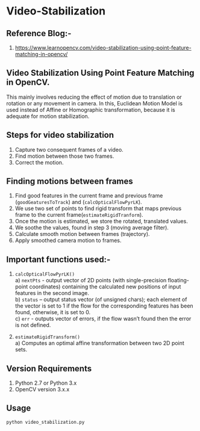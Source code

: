# Video-Stabilization    

## Reference Blog:-    

1. https://www.learnopencv.com/video-stabilization-using-point-feature-matching-in-opencv/    

## Video Stabilization Using Point Feature Matching in OpenCV.  

This mainly involves reducing the effect of motion due to translation or rotation or any movement in camera.
In this, Euclidean Motion Model is used instead of Affine or Homographic transformation, because it is adequate for motion stabilization.  

## Steps for video stabilization

1. Capture two consequent frames of a video.  
2. Find motion between those two frames.  
3. Correct the motion.

## Finding motions between frames

1. Find good features in the current frame and previous frame (`goodGeaturesToTrack`) and (`calcOpticalFlowPyrLK`).  
2. We use two set of points to find rigid transform that maps previous frame to the current frame(`estimateRigidTranform`).  
3. Once the motion is estimated, we store the rotated, translated values.  
4. We soothe the values, found in step 3 (moving average filter).  
5. Calculate smooth motion between frames (trajectory).  
6. Apply smoothed camera motion to frames.  

## Important functions used:-

1. `calcOpticalFlowPyrLK()`  
   a) `nextPts` - output vector of 2D points (with single-precision floating-point coordinates) containing the calculated new         positions of input features in the second image.  
   b) `status` – output status vector (of unsigned chars); each element of the vector is set to 1 if the flow for the                 corresponding features has been found, otherwise, it is set to 0.  
   c) `err` -  outputs vector of errors, if the flow wasn’t found then the error is not defined.  
  
2. `estimateRigidTransform()`  
   a) Computes an optimal affine transformation between two 2D point sets.  
   
 ## Version Requirements
 
 1. Python 2.7 or Python 3.x
 2. OpenCV version 3.x.x
   
## Usage

`python video_stabilization.py`


  





